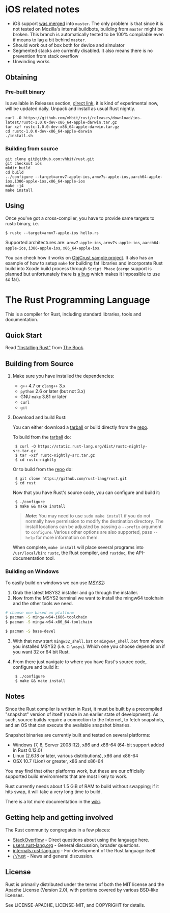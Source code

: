 # iOS related notes

* iOS support [was merged](https://github.com/mozilla/rust/commit/2ec323e4c30c265f35314c0a77f5df5a655cec2f)
 into `master`. The only problem is that since it is not tested on
 Mozilla's internal buildbots, building from `master` might be
 broken. This branch is automatically tested to be 100% compilable
 even if means to lag a bit behind `master`.
* Should work out of box both for device and simulator
* Segmented stacks are currently disabled. It also means there is no
  prevention from stack overflow
* Unwinding works

## Obtaining

### Pre-built binary

  Is available in Releases section, [direct link](https://github.com/vhbit/rust/releases/download/ios-latest/rust-0.13.0-dev-x86_64-apple-darwin.tar.gz), it is kind of experimental now, will be updated daily. Unpack and install as usual Rust nightly.

    curl -O https://github.com/vhbit/rust/releases/download/ios-latest/rustc-1.0.0-dev-x86_64-apple-darwin.tar.gz
    tar xzf rustc-1.0.0-dev-x86_64-apple-darwin.tar.gz
    cd rustc-1.0.0-dev-x86_64-apple-darwin
    ./install.sh

### Building from source

    git clone git@github.com:vhbit/rust.git
    git checkout ios
    mkdir build
    cd build
    ../configure --target=armv7-apple-ios,armv7s-apple-ios,aarch64-apple-ios,i386-apple-ios,x86_64-apple-ios
    make -j4
    make install

## Using

Once you've got a cross-compiler, you have to provide same targets to rustc binary, i.e.

    $ rustc --target=armv7-apple-ios hello.rs

Supported architectures are: `armv7-apple-ios`, `armv7s-apple-ios`, `aarch64-apple-ios`, `i386-apple-ios`, `x86_64-apple-ios`.

You can check how it works on [ObjCrust sample project](https://github.com/vhbit/ObjCrust). It also has an example of how to setup `make` for building fat libraries and incorporate Rust build into Xcode build process through `Script Phase` (`cargo` support is planned but unfortunately there is [a bug](https://github.com/rust-lang/cargo/issues/442) which makes it impossible to use so far).

# The Rust Programming Language

This is a compiler for Rust, including standard libraries, tools and
documentation.

## Quick Start

Read ["Installing Rust"][install] from [The Book][trpl].

[install]: http://doc.rust-lang.org/book/installing-rust.html
[trpl]: http://doc.rust-lang.org/book/index.html

## Building from Source

1. Make sure you have installed the dependencies:
    * `g++` 4.7 or `clang++` 3.x
    * `python` 2.6 or later (but not 3.x)
    * GNU `make` 3.81 or later
    * `curl`
    * `git`
2. Download and build Rust:

    You can either download a [tarball] or build directly from the [repo].

    To build from the [tarball] do:

        $ curl -O https://static.rust-lang.org/dist/rustc-nightly-src.tar.gz
        $ tar -xzf rustc-nightly-src.tar.gz
        $ cd rustc-nightly

    Or to build from the [repo] do:

        $ git clone https://github.com/rust-lang/rust.git
        $ cd rust

    Now that you have Rust's source code, you can configure and build it:

        $ ./configure
        $ make && make install

    > ***Note:*** You may need to use `sudo make install` if you do not normally have
    > permission to modify the destination directory. The install locations can
    > be adjusted by passing a `--prefix` argument to `configure`. Various other
    > options are also supported, pass `--help` for more information on them.

    When complete, `make install` will place several programs into
    `/usr/local/bin`: `rustc`, the Rust compiler, and `rustdoc`, the
    API-documentation tool.

### Building on Windows

To easily build on windows we can use [MSYS2](http://msys2.github.io/):

1. Grab the latest MSYS2 installer and go through the installer.
2. Now from the MSYS2 terminal we want to install the mingw64 toolchain and the other
   tools we need.

```bash
# choose one based on platform
$ pacman -S mingw-w64-i686-toolchain
$ pacman -S mingw-w64-x86_64-toolchain

$ pacman -S base-devel
```

3. With that now start `mingw32_shell.bat` or `mingw64_shell.bat`
   from where you installed MSYS2 (i.e. `C:\msys`). Which one you
   choose depends on if you want 32 or 64 bit Rust.
4. From there just navigate to where you have Rust's source code, configure and build it:

        $ ./configure
        $ make && make install

[repo]: https://github.com/rust-lang/rust
[tarball]: https://static.rust-lang.org/dist/rustc-nightly-src.tar.gz

## Notes

Since the Rust compiler is written in Rust, it must be built by a
precompiled "snapshot" version of itself (made in an earlier state of
development). As such, source builds require a connection to the Internet, to
fetch snapshots, and an OS that can execute the available snapshot binaries.

Snapshot binaries are currently built and tested on several platforms:

* Windows (7, 8, Server 2008 R2), x86 and x86-64 (64-bit support added in Rust 0.12.0)
* Linux (2.6.18 or later, various distributions), x86 and x86-64
* OSX 10.7 (Lion) or greater, x86 and x86-64

You may find that other platforms work, but these are our officially
supported build environments that are most likely to work.

Rust currently needs about 1.5 GiB of RAM to build without swapping; if it hits
swap, it will take a very long time to build.

There is a lot more documentation in the [wiki].

[wiki]: https://github.com/rust-lang/rust/wiki

## Getting help and getting involved

The Rust community congregates in a few places:

* [StackOverflow] - Direct questions about using the language here.
* [users.rust-lang.org] - General discussion, broader questions.
* [internals.rust-lang.org] - For development of the Rust language itself.
* [/r/rust] - News and general discussion.

[StackOverflow]: http://stackoverflow.com/questions/tagged/rust
[/r/rust]: http://reddit.com/r/rust
[users.rust-lang.org]: http://users.rust-lang.org/
[internals.rust-lang.org]: http://internals.rust-lang.org/

## License

Rust is primarily distributed under the terms of both the MIT license
and the Apache License (Version 2.0), with portions covered by various
BSD-like licenses.

See LICENSE-APACHE, LICENSE-MIT, and COPYRIGHT for details.
